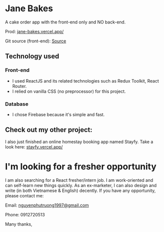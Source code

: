 # Jane Bakes

A cake order app with the front-end only and NO back-end.

Prod: [jane-bakes.vercel.app/](https://jane-bakes.vercel.app/)

Git source (front-end): [Source](https://github.com/truongngocxit/janes-bakes)

## Technology used


### Front-end

- I used ReactJS and its related technologies such as Redux Toolkit, React Router.
- I relied on vanilla CSS (no preprocessor) for this project.

### Database

- I chose Firebase because it's simple and fast.


## Check out my other project:
 
 I also just finished an online homestay booking app named Stayfy. Take a look here: [stayfy.vercel.app/](https://stayfy.vercel.app/)

# I'm looking for a fresher opportunity

I am also searching for a React fresher/intern job. I am work-oriented and can self-learn new things quickly. As an ex-marketer, I can also design and write (in both Vietnamese & English) decently. If you have any opportunity, please contact me:

Email: nguyenphutruong1997@gmail.com 

Phone: 0912720513

Many thanks,
